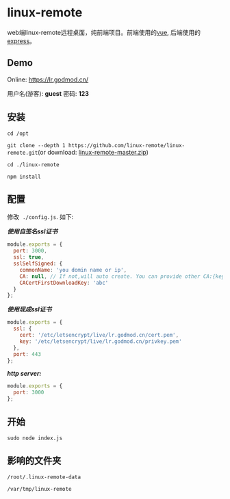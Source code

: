 # linux-remote
web端linux-remote远程桌面，纯前端项目。前端使用的[vue](https://github.com/vuejs/vue), 后端使用的[express](https://github.com/expressjs/express)。
## Demo
Online: https://lr.godmod.cn/

用户名(游客): <b>guest</b>  密码: <b>123</b>
## 安装
`cd /opt`

`git clone --depth 1 https://github.com/linux-remote/linux-remote.git`(or download:
[linux-remote-master.zip](https://github.com/linux-remote/linux-remote/archive/master.zip))

`cd ./linux-remote`

`npm install`
## 配置
修改  `./config.js`. 如下:

***使用自签名ssl证书***
```js
module.exports = {
  port: 3000,
  ssl: true,
  sslSelfSigned: {
    commonName: 'you domin name or ip',
    CA: null, // If not,will auto create. You can provide other CA:{key: 'somepath', cert: 'somepath'}
    CACertFirstDownloadKey: 'abc'
  }
};
```

***使用现成ssl证书***
```js
module.exports = {
  ssl: {
    cert: '/etc/letsencrypt/live/lr.godmod.cn/cert.pem',
    key: '/etc/letsencrypt/live/lr.godmod.cn/privkey.pem'
  },
  port: 443
};
```

***http server:***
```js
module.exports = {
  port: 3000
};
```
## 开始
`sudo node index.js`

## 影响的文件夹
`/root/.linux-remote-data`

`/var/tmp/linux-remote`
